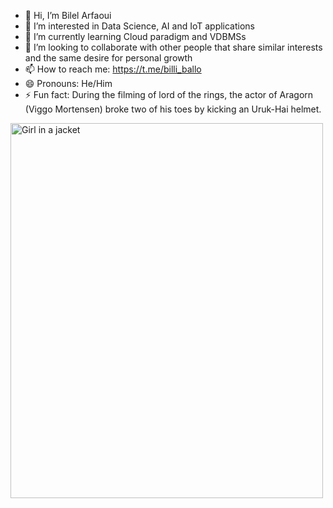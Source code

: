 - 👋 Hi, I’m Bilel Arfaoui
- 👀 I’m interested in Data Science, AI and IoT applications
- 🌱 I’m currently learning Cloud paradigm and VDBMSs 
- 💞️ I’m looking to collaborate with other people that share similar interests and the same desire for personal growth
- 📫 How to reach me: https://t.me/billi_ballo
- 😄 Pronouns: He/Him
- ⚡ Fun fact: During the filming of lord of the rings, the actor of Aragorn (Viggo Mortensen) broke two of his toes by kicking an Uruk-Hai helmet.

<!---
NakajimaAkemi/NakajimaAkemi is a ✨ special ✨ repository because its `README.md` (this file) appears on your GitHub profile.
You can click the Preview link to take a look at your changes.
--->

<img src="https://i.redd.it/6u5ellqamjo91.gif" alt="Girl in a jacket" width="500" height="600">
